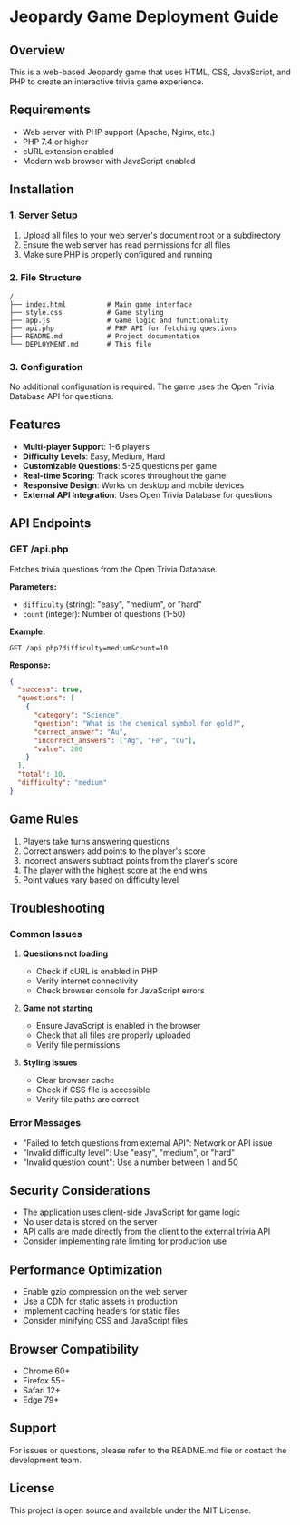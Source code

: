 # Jeopardy Game Deployment Guide

## Overview
This is a web-based Jeopardy game that uses HTML, CSS, JavaScript, and PHP to create an interactive trivia game experience.

## Requirements
- Web server with PHP support (Apache, Nginx, etc.)
- PHP 7.4 or higher
- cURL extension enabled
- Modern web browser with JavaScript enabled

## Installation

### 1. Server Setup
1. Upload all files to your web server's document root or a subdirectory
2. Ensure the web server has read permissions for all files
3. Make sure PHP is properly configured and running

### 2. File Structure
```
/
├── index.html          # Main game interface
├── style.css           # Game styling
├── app.js              # Game logic and functionality
├── api.php             # PHP API for fetching questions
├── README.md           # Project documentation
└── DEPLOYMENT.md       # This file
```

### 3. Configuration
No additional configuration is required. The game uses the Open Trivia Database API for questions.

## Features
- **Multi-player Support**: 1-6 players
- **Difficulty Levels**: Easy, Medium, Hard
- **Customizable Questions**: 5-25 questions per game
- **Real-time Scoring**: Track scores throughout the game
- **Responsive Design**: Works on desktop and mobile devices
- **External API Integration**: Uses Open Trivia Database for questions

## API Endpoints

### GET /api.php
Fetches trivia questions from the Open Trivia Database.

**Parameters:**
- `difficulty` (string): "easy", "medium", or "hard"
- `count` (integer): Number of questions (1-50)

**Example:**
```
GET /api.php?difficulty=medium&count=10
```

**Response:**
```json
{
  "success": true,
  "questions": [
    {
      "category": "Science",
      "question": "What is the chemical symbol for gold?",
      "correct_answer": "Au",
      "incorrect_answers": ["Ag", "Fe", "Cu"],
      "value": 200
    }
  ],
  "total": 10,
  "difficulty": "medium"
}
```

## Game Rules
1. Players take turns answering questions
2. Correct answers add points to the player's score
3. Incorrect answers subtract points from the player's score
4. The player with the highest score at the end wins
5. Point values vary based on difficulty level

## Troubleshooting

### Common Issues

1. **Questions not loading**
   - Check if cURL is enabled in PHP
   - Verify internet connectivity
   - Check browser console for JavaScript errors

2. **Game not starting**
   - Ensure JavaScript is enabled in the browser
   - Check that all files are properly uploaded
   - Verify file permissions

3. **Styling issues**
   - Clear browser cache
   - Check if CSS file is accessible
   - Verify file paths are correct

### Error Messages
- "Failed to fetch questions from external API": Network or API issue
- "Invalid difficulty level": Use "easy", "medium", or "hard"
- "Invalid question count": Use a number between 1 and 50

## Security Considerations
- The application uses client-side JavaScript for game logic
- No user data is stored on the server
- API calls are made directly from the client to the external trivia API
- Consider implementing rate limiting for production use

## Performance Optimization
- Enable gzip compression on the web server
- Use a CDN for static assets in production
- Implement caching headers for static files
- Consider minifying CSS and JavaScript files

## Browser Compatibility
- Chrome 60+
- Firefox 55+
- Safari 12+
- Edge 79+

## Support
For issues or questions, please refer to the README.md file or contact the development team.

## License
This project is open source and available under the MIT License. 
